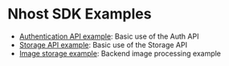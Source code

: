 # Nhost SDK Examples

* [Authentication API example](https://github.com/nhost/nhost-dart/packages/nhost_sdk/example/lib/auth_example.dart): Basic use of the Auth API
* [Storage API example](https://github.com/nhost/nhost-dart/packages/nhost_sdk/example/lib/storage_example.dart): Basic use of the Storage API
* [Image storage example](https://github.com/nhost/nhost-dart/packages/nhost_sdk/example/lib/image_storage_example.dart): Backend image processing example
